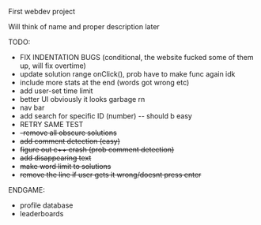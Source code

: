 First webdev project

Will think of name and proper description later



TODO:
- FIX INDENTATION BUGS (conditional, the website fucked some of them up, will fix overtime)
- update solution range onClick(), prob have to make func again idk
- include more stats at the end (words got wrong etc)
- add user-set time limit
- better UI obviously it looks garbage rn
- nav bar
- add search for specific ID (number) -- should b easy
- RETRY SAME TEST
- ~~-remove all obscure solutions~~ 
- ~~add comment detection (easy)~~
- ~~figure out c++ crash (prob comment detection)~~
- ~~add disappearing text~~ 
- ~~make word limit to solutions~~ 
- ~~remove the line if user gets it wrong/doesnt press enter~~ 





ENDGAME:
- profile database
- leaderboards


